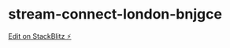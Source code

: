# stream-connect-london-bnjgce

[Edit on StackBlitz ⚡️](https://stackblitz.com/edit/stream-connect-london-bnjgce)